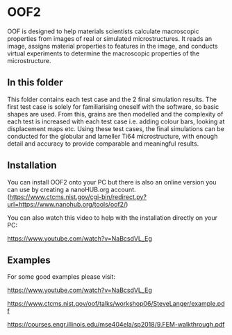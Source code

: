# OOF2

OOF is designed to help materials scientists calculate macroscopic properties from images of real or simulated microstructures. It reads an image, assigns material properties to features in the image, and conducts virtual experiments to determine the macroscopic properties of the microstructure.

## In this folder

This folder contains each test case and the 2 final simulation results. The first test case is solely for familiarising oneself with the software, so basic shapes are used. From this, grains are then modelled and the complexity of each test is increased with each test case i.e. adding colour bars, looking at displacement maps etc. Using these test cases, the final simulations can be conducted for the globular and lameller Ti64 microstructure, with enough detail and accuracy to provide comparable and meaningful results.

## Installation

You can install OOF2 onto your PC but there is also an online version you can use by creating a nanoHUB.org account. (https://www.ctcms.nist.gov/cgi-bin/redirect.py?url=https://www.nanohub.org/tools/oof2/)

You can also watch this video to help with the installation directly on your PC:

https://www.youtube.com/watch?v=NaBcsdVL_Eg

## Examples

For some good examples please visit:

https://www.youtube.com/watch?v=NaBcsdVL_Eg

https://www.ctcms.nist.gov/oof/talks/workshop06/SteveLanger/example.pdf

https://courses.engr.illinois.edu/mse404ela/sp2018/9.FEM-walkthrough.pdf
